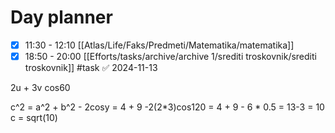 # Day planner

- [x] 11:30 - 12:10 [[Atlas/Life/Faks/Predmeti/Matematika/matematika]]
- [x] 18:50 - 20:00 [[Efforts/tasks/archive/archive 1/srediti troskovnik/srediti troskovnik]] #task ✅ 2024-11-13

2u + 3v
cos60

c^2 = a^2 + b^2 - 2cosy  = 4 + 9 -2(2*3)cos120
		= 4 + 9 - 6 * 0.5
		= 13-3 = 10
c = sqrt(10)

